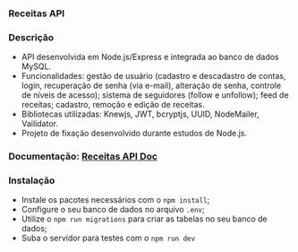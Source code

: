 ### Receitas API

### Descrição

- API desenvolvida em Node.js/Express e integrada ao banco de dados MySQL.
- Funcionalidades: gestão de usuário (cadastro e descadastro de contas, login, recuperação de senha (via e-mail), alteração de senha, controle de níveis de acesso); sistema de seguidores (follow e unfollow); feed de receitas; cadastro, remoção e edição de receitas.
- Bibliotecas utilizadas: Knewjs, JWT, bcryptjs, UUID, NodeMailer, Vailidator.
- Projeto de fixação desenvolvido durante estudos de Node.js.

### Documentação: [Receitas API Doc](https://documenter.getpostman.com/view/18387361/UVktqDwy)

### Instalação

- Instale os pacotes necessários com o ``` npm install ```;
- Configure o seu banco de dados no arquivo ``` .env ```;
- Utilize o ``` npm run migrations ``` para criar as tabelas no seu banco de dados;
- Suba o servidor para testes com o ``` npm run dev ```
